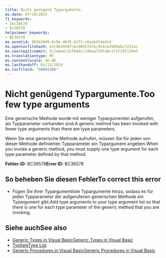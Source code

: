 ```yaml
---
title: Nicht genügend Typargumente.
ms.date: 07/20/2015
f1_keywords:
- vbc36578
- bc36578
helpviewer_keywords:
- BC36578
ms.assetid: 881b3009-0c9e-4676-b172-c6aabd14ed14
ms.openlocfilehash: e3c9b2950fcbc0055fd7ec9141a4949abc7223ac
ms.sourcegitcommit: 5c1abeec15fbddcc7dbaa729fabc1f1f29f12045
ms.translationtype: MT
ms.contentlocale: de-DE
ms.lasthandoff: 03/15/2019
ms.locfileid: "58041206"
---
```

# <a name="too-few-type-arguments"></a><span data-ttu-id="b9d4f-102">Nicht genügend Typargumente.</span><span class="sxs-lookup"><span data-stu-id="b9d4f-102">Too few type arguments</span></span>
<span data-ttu-id="b9d4f-103">Eine generische Methode wurde mit weniger Typargumenten aufgerufen, als Typparameter vorhanden sind.</span><span class="sxs-lookup"><span data-stu-id="b9d4f-103">A generic method has been invoked with fewer type arguments than there are type parameters.</span></span>  
  
 <span data-ttu-id="b9d4f-104">Wenn Sie eine generische Methode aufrufen, müssen Sie für jeden von dieser Methode definierten Typparameter ein Typargument angeben.</span><span class="sxs-lookup"><span data-stu-id="b9d4f-104">When you invoke a generic method, you must supply one type argument for each type parameter defined by that method.</span></span>  
  
 <span data-ttu-id="b9d4f-105">**Fehler-ID:** BC36578</span><span class="sxs-lookup"><span data-stu-id="b9d4f-105">**Error ID:** BC36578</span></span>  
  
## <a name="to-correct-this-error"></a><span data-ttu-id="b9d4f-106">So beheben Sie diesen Fehler</span><span class="sxs-lookup"><span data-stu-id="b9d4f-106">To correct this error</span></span>  
  
-   <span data-ttu-id="b9d4f-107">Fügen Sie Ihrer Typargumentliste Typargumente hinzu, sodass es für jeden Typparameter der aufgerufenen generischen Methode ein Typargument gibt.</span><span class="sxs-lookup"><span data-stu-id="b9d4f-107">Add type arguments to your type argument list so that there is one for each type parameter of the generic method that you are invoking.</span></span>  
  
## <a name="see-also"></a><span data-ttu-id="b9d4f-108">Siehe auch</span><span class="sxs-lookup"><span data-stu-id="b9d4f-108">See also</span></span>

- [<span data-ttu-id="b9d4f-109">Generic Types in Visual Basic</span><span class="sxs-lookup"><span data-stu-id="b9d4f-109">Generic Types in Visual Basic</span></span>](../../visual-basic/programming-guide/language-features/data-types/generic-types.md)
- [<span data-ttu-id="b9d4f-110">Typliste</span><span class="sxs-lookup"><span data-stu-id="b9d4f-110">Type List</span></span>](../../visual-basic/language-reference/statements/type-list.md)
- [<span data-ttu-id="b9d4f-111">Generic Procedures in Visual Basic</span><span class="sxs-lookup"><span data-stu-id="b9d4f-111">Generic Procedures in Visual Basic</span></span>](../../visual-basic/programming-guide/language-features/data-types/generic-procedures.md)
